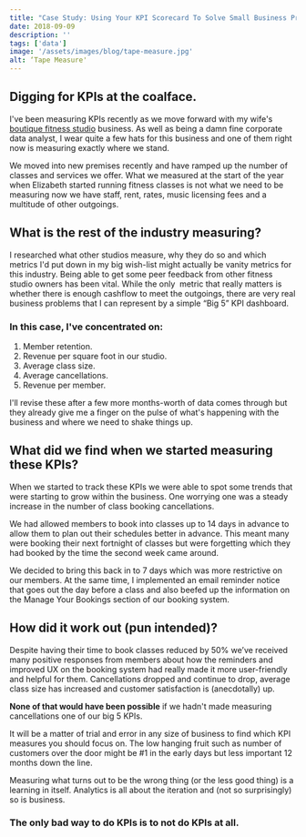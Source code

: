 ```yaml
---
title: "Case Study: Using Your KPI Scorecard To Solve Small Business Problems"
date: 2018-09-09
description: ''
tags: ['data']
image: '/assets/images/blog/tape-measure.jpg'
alt: ‘Tape Measure'
---
```

## Digging for KPIs at the coalface.

I've been measuring KPIs recently as we move forward with my wife's [boutique fitness studio][1] business. As well as being a damn fine corporate data analyst, I wear quite a few hats for this business and one of them right now is measuring exactly where we stand.

We moved into new premises recently and have ramped up the number of classes and services we offer. What we measured at the start of the year when Elizabeth started running fitness classes is not what we need to be measuring now we have staff, rent, rates, music licensing fees and a multitude of other outgoings.

## What is the rest of the industry measuring?

I researched what other studios measure, why they do so and which metrics I'd put down in my big wish-list might actually be vanity metrics for this industry. Being able to get some peer feedback from other fitness studio owners has been vital. While the only  metric that really matters is whether there is enough cashflow to meet the outgoings, there are very real business problems that I can represent by a simple “Big 5” KPI dashboard.

### In this case, I've concentrated on:

  1. Member retention.
  2. Revenue per square foot in our studio.
  3. Average class size.
  4. Average cancellations.
  5. Revenue per member.

I'll revise these after a few more months-worth of data comes through but they already give me a finger on the pulse of what's happening with the business and where we need to shake things up.

## What did we find when we started measuring these KPIs?

When we started to track these KPIs we were able to spot some trends that were starting to grow within the business. One worrying one was a steady increase in the number of class booking cancellations.

We had allowed members to book into classes up to 14 days in advance to allow them to plan out their schedules better in advance. This meant many were booking their next fortnight of classes but were forgetting which they had booked by the time the second week came around.

We decided to bring this back in to 7 days which was more restrictive on our members. At the same time, I implemented an email reminder notice that goes out the day before a class and also beefed up the information on the Manage Your Bookings section of our booking system.

## How did it work out (pun intended)?

Despite having their time to book classes reduced by 50% we&#8217;ve received many positive responses from members about how the reminders and improved UX on the booking system had really made it more user-friendly and helpful for them. Cancellations dropped and continue to drop, average class size has increased and customer satisfaction is (anecdotally) up.

**None of that would have been possible** if we hadn't made measuring cancellations one of our big 5 KPIs.

It will be a matter of trial and error in any size of business to find which KPI measures you should focus on. The low hanging fruit such as number of customers over the door might be #1 in the early days but less important 12 months down the line.

Measuring what turns out to be the wrong thing (or the less good thing) is a learning in itself. Analytics is all about the iteration and (not so surprisingly) so is business.

### The only bad way to do KPIs is to not do KPIs at all. ###

 [1]: https://curafitness.com